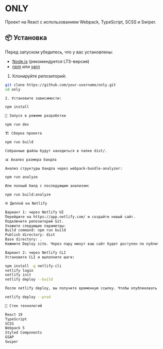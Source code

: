 # ONLY

Проект на React с использованием Webpack, TypeScript, SCSS и Swiper.

## 📦 Установка

Перед запуском убедитесь, что у вас установлены:

- [Node.js](https://nodejs.org/) (рекомендуется LTS-версия)
- [npm](https://www.npmjs.com/) или [yarn](https://yarnpkg.com/)

1. Клонируйте репозиторий:

```bash
git clone https://github.com/your-username/only.git
cd only

2. Установите зависимости:

npm install

🚀 Запуск в режиме разработки

npm run dev

🏗 Сборка проекта

npm run build

Собранные файлы будут находиться в папке dist/.

📊 Анализ размера бандла

Анализ структуры бандла через webpack-bundle-analyzer:

npm run analyze

Или полный билд с последующим анализом:

npm run build:analyze

🌐 Деплой на Netlify

Вариант 1: через Netlify UI
Перейдите на https://app.netlify.com/ и создайте новый сайт.
Подключите репозиторий Git.
Укажите следующие параметры:
Build command: npm run build
Publish directory: dist
Base directory: .
Нажмите Deploy site. Через пару минут ваш сайт будет доступен по публичному URL.

Вариант 2: через Netlify CLI
Установите CLI и выполните шаги:

npm install -g netlify-cli
netlify login
netlify init
netlify deploy --build

После netlify deploy, вы получите временную ссылку. Чтобы опубликовать в продакшн, выполните:

netlify deploy --prod

🧱 Стек технологий

React 19
TypeScript
SCSS
Webpack 5
Styled Components
GSAP
Swiper
